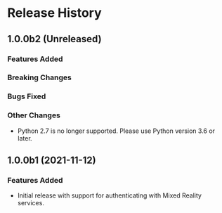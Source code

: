 # Release History

## 1.0.0b2 (Unreleased)

### Features Added

### Breaking Changes

### Bugs Fixed

### Other Changes

- Python 2.7 is no longer supported. Please use Python version 3.6 or later.

## 1.0.0b1 (2021-11-12)

### Features Added

- Initial release with support for authenticating with Mixed Reality services.
